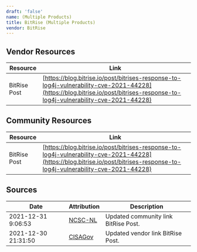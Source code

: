 ```yaml
---
draft: 'false'
name: (Multiple Products)
title: BitRise (Multiple Products)
vendor: BitRise
---
```


## Vendor Resources
| Resource | Link |
| --- | --- |
| BitRise Post | [https://blog.bitrise.io/post/bitrises-response-to-log4j-vulnerability-cve-2021-44228](https://blog.bitrise.io/post/bitrises-response-to-log4j-vulnerability-cve-2021-44228) |

## Community Resources
| Resource | Link |
| --- | --- |
| BitRise Post | [https://blog.bitrise.io/post/bitrises-response-to-log4j-vulnerability-cve-2021-44228](https://blog.bitrise.io/post/bitrises-response-to-log4j-vulnerability-cve-2021-44228) |


## Sources
| Date | Attribution | Description |
| --- | --- | --- |
| 2021-12-31 9:06:53 | [NCSC-NL](https://github.com/NCSC-NL/log4shell/blob/main/software/README.md) | Updated community link BitRise Post.  |
| 2021-12-30 21:31:50 | [CISAGov](https://raw.githubusercontent.com/cisagov/log4j-affected-db/develop/README.md) | Updated vendor link BitRise Post.  |
